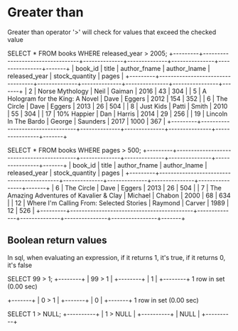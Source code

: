 # Greater than

Greater than operator '>' will check for values that exceed the checked value 

SELECT * FROM books WHERE released_year > 2005;
+---------+----------------------------------+--------------+--------------+---------------+----------------+-------+
| book_id | title                            | author_fname | author_lname | released_year | stock_quantity | pages |
+---------+----------------------------------+--------------+--------------+---------------+----------------+-------+
|       2 | Norse Mythology                  | Neil         | Gaiman       |          2016 |             43 |   304 |
|       5 | A Hologram for the King: A Novel | Dave         | Eggers       |          2012 |            154 |   352 |
|       6 | The Circle                       | Dave         | Eggers       |          2013 |             26 |   504 |
|       8 | Just Kids                        | Patti        | Smith        |          2010 |             55 |   304 |
|      17 | 10% Happier                      | Dan          | Harris       |          2014 |             29 |   256 |
|      19 | Lincoln In The Bardo             | George       | Saunders     |          2017 |           1000 |   367 |
+---------+----------------------------------+--------------+--------------+---------------+----------------+-------+

SELECT * FROM books WHERE pages > 500;
+---------+-------------------------------------------+--------------+--------------+---------------+----------------+-------+
| book_id | title                                     | author_fname | author_lname | released_year | stock_quantity | pages |
+---------+-------------------------------------------+--------------+--------------+---------------+----------------+-------+
|       6 | The Circle                                | Dave         | Eggers       |          2013 |             26 |   504 |
|       7 | The Amazing Adventures of Kavalier & Clay | Michael      | Chabon       |          2000 |             68 |   634 |
|      12 | Where I'm Calling From: Selected Stories  | Raymond      | Carver       |          1989 |             12 |   526 |
+---------+-------------------------------------------+--------------+--------------+---------------+----------------+-------+

## Boolean return values

In sql, when evaluating an expression, if it returns 1, it's true, if it returns 0, it's false

SELECT 99 > 1;
+--------+
| 99 > 1 |
+--------+
|      1 |
+--------+
1 row in set (0.00 sec)


+-------+
| 0 > 1 |
+-------+
|     0 |
+-------+
1 row in set (0.00 sec) 

SELECT 1 > NULL;
+----------+
| 1 > NULL |
+----------+
|     NULL |
+----------+